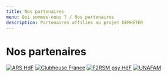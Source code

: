 ```yaml
---
title: Nos partenaires
menu: Qui sommes-nous ? / Nos partenaires
description: Partenaires affiliés au projet DEMHETER
---
```


# Nos partenaires

<div class="partners">
     <a href="https://www.hauts-de-france.ars.sante.fr/" target="_blank"><img src="{{ ASSET partners/arshdf.png }}" alt="ARS HdF" /></a>
     <a href="https://www.clubhousefrance.org/" target="_blank"><img src="{{ ASSET partners/clubhouse.png }}" alt="Clubhouse France" /></a>
     <a href="https://www.f2rsmpsy.fr/" target="_blank"><img src="{{ ASSET partners/f2rsmpsy.png }}" alt="F2RSM psy HdF" /></a>
     <a href="https://www.unafam.org/" target="_blank"><img src="{{ ASSET partners/unafam.png }}" alt="UNAFAM" /></a>
</div>
